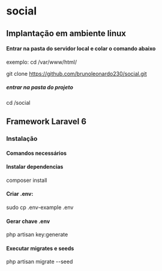 # social

## Implantação em ambiente linux

#### Entrar na pasta do servidor local e colar o comando abaixo

exemplo: cd /var/www/html/

git clone https://github.com/brunoleonardo230/social.git

##### entrar na pasta do projeto

cd /social

## Framework Laravel 6

### Instalação

#### Comandos necessários

#### Instalar dependencias
composer install

#### Criar .env:
sudo cp .env-example .env

#### Gerar chave .env
php artisan key:generate

#### Executar migrates e seeds
php artisan migrate --seed

